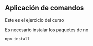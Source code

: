 ## Aplicación de comandos

Este es el ejercicio del curso

Es necesario instalar los paquetes de no

```
npm install
```



